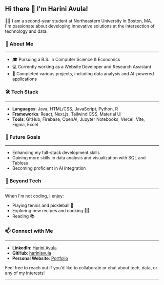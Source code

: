 
<!--
**hariniavula/hariniavula** is a ✨ _special_ ✨ repository because its `README.md` (this file) appears on your GitHub profile.

Here are some ideas to get you started:

- 🔭 I’m currently working on ...
- 🌱 I’m currently learning ...
- 👯 I’m looking to collaborate on ...
- 🤔 I’m looking for help with ...
- 💬 Ask me about ...
- 📫 How to reach me: ...
- 😄 Pronouns: ...
- ⚡ Fun fact: ...
--> 

## Hi there 👋 I'm Harini Avula!
👩‍💻 I am a second-year student at Northeastern University in Boston, MA. I'm passionate about developing innovative solutions at the intersection of technology and data. 

### 🚀 About Me
___
- 🎓 Pursuing a B.S. in Computer Science & Economics 
- 💻 Currently working as a Website Developer and Research Assistant
- 🔭 Completed various projects, including data analysis and AI-powered applications

### 🛠️ Tech Stack
___
- **Languages**: Java, HTML/CSS, JavaScript, Python, R
- **Frameworks**: React, Next.js, Tailwind CSS, Material UI
- **Tools**: GitHub, Firebase, OpenAI, Jupyter Notebooks, Vercel, Vite, Figma, Excel

### 🎯 Future Goals
___
- Enhancing my full-stack development skills
- Gaining more skills in data analysis and visualization with SQL and Tableau
- Becoming proficient in AI integration

### 🌱 Beyond Tech
___
When I'm not coding, I enjoy:
- Playing tennis and pickleball 🎾
- Exploring new recipes and cooking 👩‍🍳
- Reading 📚 

### 📫 Connect with Me
___
- **LinkedIn**: [Harini Avula](http://www.linkedin.com/in/harini-avula)
- **GitHub**: [hariniavula](https://github.com/hariniavula)
- **Personal Website**: [Portfolio](https://hariniavula.github.io/harini-website/)

Feel free to reach out if you'd like to collaborate or chat about tech, data, or any of my interests!

___
